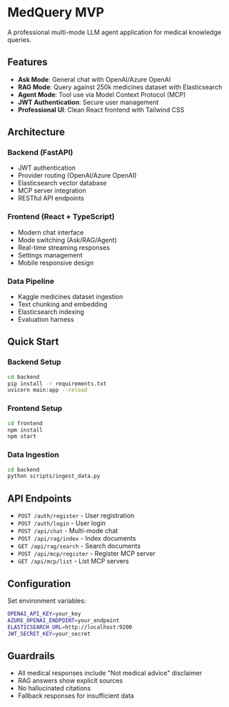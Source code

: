 # MedQuery MVP

A professional multi-mode LLM agent application for medical knowledge queries.

## Features

- **Ask Mode**: General chat with OpenAI/Azure OpenAI
- **RAG Mode**: Query against 250k medicines dataset with Elasticsearch
- **Agent Mode**: Tool use via Model Context Protocol (MCP)
- **JWT Authentication**: Secure user management
- **Professional UI**: Clean React frontend with Tailwind CSS

## Architecture

### Backend (FastAPI)
- JWT authentication
- Provider routing (OpenAI/Azure OpenAI)
- Elasticsearch vector database
- MCP server integration
- RESTful API endpoints

### Frontend (React + TypeScript)
- Modern chat interface
- Mode switching (Ask/RAG/Agent)
- Real-time streaming responses
- Settings management
- Mobile responsive design

### Data Pipeline
- Kaggle medicines dataset ingestion
- Text chunking and embedding
- Elasticsearch indexing
- Evaluation harness

## Quick Start

### Backend Setup
```bash
cd backend
pip install -r requirements.txt
uvicorn main:app --reload
```

### Frontend Setup
```bash
cd frontend
npm install
npm start
```

### Data Ingestion
```bash
cd backend
python scripts/ingest_data.py
```

## API Endpoints

- `POST /auth/register` - User registration
- `POST /auth/login` - User login
- `POST /api/chat` - Multi-mode chat
- `POST /api/rag/index` - Index documents
- `GET /api/rag/search` - Search documents
- `POST /api/mcp/register` - Register MCP server
- `GET /api/mcp/list` - List MCP servers

## Configuration

Set environment variables:
```bash
OPENAI_API_KEY=your_key
AZURE_OPENAI_ENDPOINT=your_endpoint
ELASTICSEARCH_URL=http://localhost:9200
JWT_SECRET_KEY=your_secret
```

## Guardrails

- All medical responses include "Not medical advice" disclaimer
- RAG answers show explicit sources
- No hallucinated citations
- Fallback responses for insufficient data
